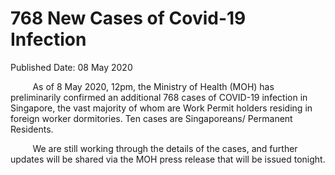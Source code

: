 <html>
    <meta http-equiv="Content-Type" content="text/html; charset=utf-8"/>
    <meta charset="utf-8"/>
    <title>768 New Cases of Covid-19 Infection</title>
    <body><h1>768 New Cases of Covid-19 Infection</h1>
    <p>Published Date: 08 May 2020</p> <p align="center" style="text-align: left;"><span style="text-align: left;">&nbsp; &nbsp; &nbsp; &nbsp; &nbsp;As of 8 May 2020, 12pm, the Ministry of Health (MOH) has preliminarily confirmed an additional 768 cases of COVID-19 infection in Singapore, the vast majority of whom are Work Permit holders residing in foreign worker dormitories. Ten cases are Singaporeans/ Permanent Residents.</span><br></p> <p style="text-align: left;">&nbsp; &nbsp; &nbsp; &nbsp; &nbsp;We are still working through the details of the cases, and further updates will be shared via the MOH press release that will be issued tonight.</p></body>
</html>